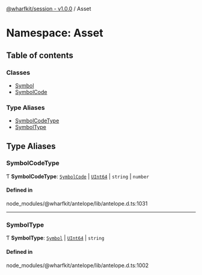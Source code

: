 [@wharfkit/session - v1.0.0](/docs/testREADME.md) / Asset

# Namespace: Asset

## Table of contents

### Classes

- [Symbol](/docs/testclasses/Asset.Symbol.md)
- [SymbolCode](/docs/testclasses/Asset.SymbolCode.md)

### Type Aliases

- [SymbolCodeType](/docs/testmodules/Asset.md#symbolcodetype)
- [SymbolType](/docs/testmodules/Asset.md#symboltype)

## Type Aliases

### SymbolCodeType

Ƭ **SymbolCodeType**: [`SymbolCode`](/docs/testclasses/Asset.SymbolCode.md) \| [`UInt64`](/docs/testclasses/UInt64.md) \| `string` \| `number`

#### Defined in

node_modules/@wharfkit/antelope/lib/antelope.d.ts:1031

___

### SymbolType

Ƭ **SymbolType**: [`Symbol`](/docs/testclasses/Asset.Symbol.md) \| [`UInt64`](/docs/testclasses/UInt64.md) \| `string`

#### Defined in

node_modules/@wharfkit/antelope/lib/antelope.d.ts:1002
